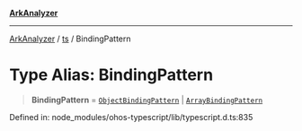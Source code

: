[**ArkAnalyzer**](../../../../README.md)

***

[ArkAnalyzer](../../../../globals.md) / [ts](../README.md) / BindingPattern

# Type Alias: BindingPattern

> **BindingPattern** = [`ObjectBindingPattern`](../interfaces/ObjectBindingPattern.md) \| [`ArrayBindingPattern`](../interfaces/ArrayBindingPattern.md)

Defined in: node\_modules/ohos-typescript/lib/typescript.d.ts:835
